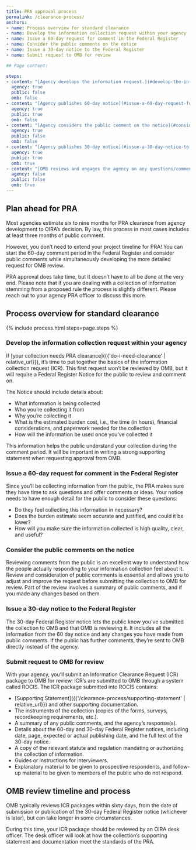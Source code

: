 ```yaml
---
title: PRA approval process
permalink: /clearance-process/
anchors:
- name: Process overview for standard clearance
- name: Develop the information collection request within your agency
- name: Issue a 60-day request for comment in the Federal Register
- name: Consider the public comments on the notice
- name: Issue a 30-day notice to the Federal Register
- name: Submit request to OMB for review

## Page content:

steps:
- content: "[Agency develops the information request.](#develop-the-information-collection-request-within-your-agency) Your agency may have an internal approval process at this stage"
  agency: true
  public: false
  omb: false
- content: "[Agency publishes 60-day notice](#issue-a-60-day-request-for-comment-in-the-federal-register) to the Federal Registrar for comment"
  agency: true
  public: true
  omb: false
- content: "[Agency considers the public comment on the notice](#consider-the-public-comments-on-the-notice), and makes changes, if applicable"
  agency: true
  public: false
  omb: false
- content: "[Agency publishes 30-day notice](#issue-a-30-day-notice-to-the-federal-register) to the Federal Register for public comment and [concurrently submits final package to OMB for review](#submit-request-to-omb-for-review)"
  agency: true
  public: true
  omb: true
- content: "[OMB reviews and engages the agency on any questions/comment, then issues a decision](#submit-request-to-omb-for-review)"
  agency: false
  public: false
  omb: true
---
```


## Plan ahead for PRA

Most agencies estimate six to nine months for PRA clearance from agency development to OIRA’s decision. By law, this process in most cases includes at least three months of public comment. 

However, you don’t need to extend your project timeline for PRA! You can start the 60-day comment period in the Federal Register and consider public comments while simultaneously developing the more detailed request for OMB review. 

PRA approval does take time, but it doesn’t have to all be done at the very end.  Please note that if you are dealing with a collection of information stemming from a proposed rule the process is slightly different.  Please reach out to your agency PRA officer to discuss this more.


## Process overview for standard clearance

{% include process.html steps=page.steps %}

### Develop the information collection request within your agency

If [your collection needs PRA clearance]({{'do-i-need-clearance' | relative_url}}), it’s time to put together the basics of the information collection request (ICR). This first request won’t be reviewed by OMB, but it will require a Federal Register Notice for the public to review and comment on.

The Notice should include details about:

- What information is being collected
- Who you’re collecting it from
- Why you’re collecting it
- What is the estimated burden cost, i.e., the time (in hours), financial considerations, and paperwork needed for the collection
- How will the information be used once you’ve collected it

This information helps the public understand your collection during the comment period. It will be important in writing a strong supporting statement when requesting approval from OMB.

### Issue a 60-day request for comment in the Federal Register

Since you’ll be collecting information from the public, the PRA makes sure they have time to ask questions and offer comments or ideas. Your notice needs to have enough detail for the public to consider these questions:

- Do they feel collecting this information in necessary?
- Does the burden estimate seem accurate and justified, and could it be lower?
- How will you make sure the information collected is high quality, clear, and useful?

### Consider the public comments on the notice

Reviewing comments from the public is an excellent way to understand how the people actually responding to your information collection feel about it. Review and consideration of public comments is essential and allows you to adjust and improve the
request before submitting the collection to OMB for review. Part of the review involves a summary of public comments, and if you made any changes based on them.

### Issue a 30-day notice to the Federal Register

The 30-day Federal Register notice lets the public know you’ve submitted the collection to OMB and that OMB is reviewing it. It includes all the information from the 60 day notice and any changes you have made from public comments. If the public has further comments, they’re sent to OMB directly instead of the agency.

### Submit request to OMB for review

With your agency, you’ll submit an Information Clearance Request (ICR) package to OMB for review. ICR’s are submitted to OMB through a system called ROCIS. The ICR package submitted into ROCIS contains:

- [Supporting Statement]({{'/clearance-process/supporting-statement' | relative_url}}) and other supporting documentation.
- The instruments of the collection (copies of the forms, surveys, recordkeeping requirements, etc.).
- A summary of any public comments, and the agency’s response(s).
- Details about the 60-day and 30-day Federal Register notices, including date, page, expected or actual publishing date, and the full text of the 30-day notice.
- A copy of the relevant statute and regulation mandating or authorizing the collection of information.
- Guides or instructions for interviewers.
- Explanatory material to be given to prospective respondents, and follow-up material to be given to members of the public who do not respond.


## OMB review timeline and process

OMB typically reviews ICR packages within sixty days, from the date of submission or publication of the 30-day Federal Register notice (whichever is later), but can take longer in some circumstances.

During this time, your ICR package should be reviewed by an OIRA desk officer. The desk officer will look at how the collection’s supporting statement and documentation meet the standards of the PRA.

